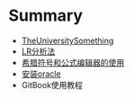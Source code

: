# Summary

* [TheUniversitySomething](README.md)
* [LR分析法](lrfen-xi-fa.md)
* [希腊符号和公式编辑器的使用](xi-la-fu-hao-he-gong-shi-bian-ji-qi-de-shi-yong.md)
* [安装oracle](an-zhuang-oracle.md)
* GitBook使用教程

